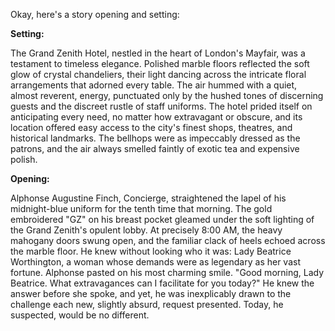 Okay, here's a story opening and setting:

**Setting:**

The Grand Zenith Hotel, nestled in the heart of London's Mayfair, was a testament to timeless elegance. Polished marble floors reflected the soft glow of crystal chandeliers, their light dancing across the intricate floral arrangements that adorned every table. The air hummed with a quiet, almost reverent, energy, punctuated only by the hushed tones of discerning guests and the discreet rustle of staff uniforms. The hotel prided itself on anticipating every need, no matter how extravagant or obscure, and its location offered easy access to the city's finest shops, theatres, and historical landmarks. The bellhops were as impeccably dressed as the patrons, and the air always smelled faintly of exotic tea and expensive polish.

**Opening:**

Alphonse Augustine Finch, Concierge, straightened the lapel of his midnight-blue uniform for the tenth time that morning. The gold embroidered "GZ" on his breast pocket gleamed under the soft lighting of the Grand Zenith's opulent lobby. At precisely 8:00 AM, the heavy mahogany doors swung open, and the familiar clack of heels echoed across the marble floor. He knew without looking who it was: Lady Beatrice Worthington, a woman whose demands were as legendary as her vast fortune. Alphonse pasted on his most charming smile. "Good morning, Lady Beatrice. What extravagances can I facilitate for you today?" He knew the answer before she spoke, and yet, he was inexplicably drawn to the challenge each new, slightly absurd, request presented. Today, he suspected, would be no different.

